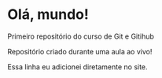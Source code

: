# Olá, mundo!
 Primeiro repositório do curso de Git e Gitihub

Repositório criado durante uma aula ao vivo!

Essa linha eu adicionei diretamente no site.
